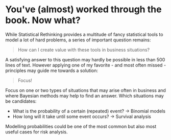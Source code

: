 # You've (almost) worked through the book. Now what?
While Statistical Rethinking provides a multitude of fancy statistical tools to model a lot of hard problems, a series of important question remains:

> How can I create value with these tools in business situations?

A satisfying answer to this question may hardly be possible in less than 500 lines of text. However applying one of my favorite - and most often missed - principles may guide me towards a solution:

> Focus!

Focus on one or two types of situations that may arise often in business and where Bayesian methods may help to find an answer. Which situations may be candidates:

* What is the probability of a certain (repeated) event? -> Binomial models
* How long will it take until some event occurs? -> Survival analysis


Modelling probabilities could be one of the most common but also most useful cases for risk analysis.